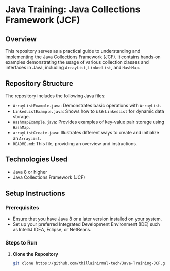 # Java Training: Java Collections Framework (JCF)

## Overview

This repository serves as a practical guide to understanding and implementing the Java Collections Framework (JCF). It contains hands-on examples demonstrating the usage of various collection classes and interfaces in Java, including `ArrayList`, `LinkedList`, and `HashMap`.

## Repository Structure

The repository includes the following Java files:

- `ArrayListExample.java`: Demonstrates basic operations with `ArrayList`.
- `LinkedListExample.java`: Shows how to use `LinkedList` for dynamic data storage.
- `HashmapExample.java`: Provides examples of key-value pair storage using `HashMap`.
- `arrayListCreate.java`: Illustrates different ways to create and initialize an `ArrayList`.
- `README.md`: This file, providing an overview and instructions.

## Technologies Used

- Java 8 or higher
- Java Collections Framework (JCF)

## Setup Instructions

### Prerequisites

- Ensure that you have Java 8 or a later version installed on your system.
- Set up your preferred Integrated Development Environment (IDE) such as IntelliJ IDEA, Eclipse, or NetBeans.

### Steps to Run

1. **Clone the Repository**

   ```bash
   git clone https://github.com/thillainirmal-tech/Java-Training-JCF.git

